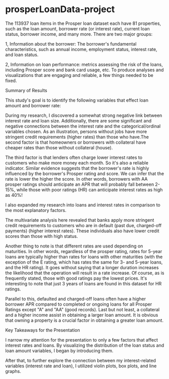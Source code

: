 # prosperLoanData-project
The 113937 loan items in the Prosper loan dataset each have 81 properties, such as the loan amount, borrower rate (or interest rate), current loan status, borrower income, and many more.
There are two major groups:

1, Information about the borrower: The borrower's fundamental characteristics, such as annual income, employment status, interest rate, and loan status.

2, Information on loan performance: metrics assessing the risk of the loans, including Prosper score and bank card usage, etc. To produce analyses and visualizations that are engaging and reliable, a few things needed to be fixed.

Summary of Results

This study's goal is to identify the following variables that effect loan amount and borrower rate:

During my research, I discovered a somewhat strong negative link between interest rate and loan size. Additionally, there are some significant and negative connections between the interest rate and the categorical/ordinal variables chosen. As an illustration, persons without jobs have more stringent credit requirements (higher rates) than those who have.The second factor is that homeowners or borrowers with collateral have cheaper rates than those without collateral (house).

The third factor is that lenders often charge lower interest rates to customers who make more money each month. So it's also a reliable indicator. Similar evidence suggests that the borrower's rate is highly influenced by the borrower's Prosper rating and score. We can infer that the rate is lower the higher the score. In other words, borrowers with AA prosper ratings should anticipate an APR that will probably fall between 2-15%, while those with poor ratings (HR) can anticipate interest rates as high as 40%!

I also expanded my research into loans and interest rates in comparison to the most explanatory factors.

The multivariate analysis here revealed that banks apply more stringent credit requirements to customers who are in default (past due, charged-off payments) (higher interest rates). These individuals also have lower credit scores than those with high status.

Another thing to note is that different rates are used depending on maturities. In other words, regardless of the prosper rating, rates for 5-year loans are typically higher than rates for loans with other maturities (with the exception of the E rating, which has rates the same for 3- and 5-year loans, and the HR rating). It goes without saying that a longer duration increases the likelihood that the operation will result in a rate increase. Of course, as is frequently stated, those with good ratings pay the lowest prices. It's interesting to note that just 3 years of loans are found in this dataset for HR ratings.

Parallel to this, defaulted and charged-off loans often have a higher borrower APR compared to completed or ongoing loans for all Prosper Ratings except "A" and "AA" (good records).
Last but not least, a collateral and a higher income assist in obtaining a larger loan amount. It is obvious that owning a property is a crucial factor in obtaining a greater loan amount.

Key Takeaways for the Presentation

I narrow my attention for the presentation to only a few factors that affect interest rates and loans. By visualizing the distribution of the loan status and loan amount variables, I began by introducing them.

After that, to further explore the connection between my interest-related variables (interest rate and loan), I utilized violin plots, box plots, and line graphs.
